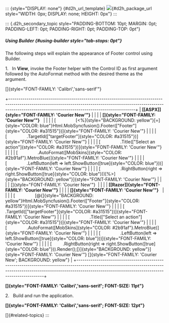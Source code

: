 ::: {style="DISPLAY: none"}
[](ms-xhelp:///?Id=d2h_url_template){#d2h_url_template} ![](!package_url!){#d2h_package_url style="WIDTH: 0px; DISPLAY: none; HEIGHT: 0px"}
:::

::: {.d2h_secondary_topic style="PADDING-BOTTOM: 10pt; MARGIN: 0pt; PADDING-LEFT: 0pt; PADDING-RIGHT: 0pt; PADDING-TOP: 0pt"}
##### Using Builder {#using-builder style="tab-stops: 0pt"}

The following steps will explain the appearance of Footer control using Builder.

1.   In **View**, invoke the Footer helper with the Control ID as first argument followed by the AutoFormat method with the desired theme as the argument.

[]{style="FONT-FAMILY: 'Calibri','sans-serif'"} 

+--------------------------------------------------------------------------------------------------------------------------------------------------------------------------------------------------------------------------+
| **[\[ASPX\]]{style="FONT-FAMILY: 'Courier New'"}**                                                                                                                                                                       |
|                                                                                                                                                                                                                          |
| **[]{style="FONT-FAMILY: 'Courier New'"}**                                                                                                                                                                               |
|                                                                                                                                                                                                                          |
| [                [\<%]{style="BACKGROUND: yellow"}[=]{style="COLOR: blue"}Html.MobSyncfusion().Footer([\"Footer\"]{style="COLOR: #a31515"})]{style="FONT-FAMILY: 'Courier New'"}                                         |
|                                                                                                                                                                                                                          |
| [                .TargetId([\"targetFooter\"]{style="COLOR: #a31515"})]{style="FONT-FAMILY: 'Courier New'"}                                                                                                              |
|                                                                                                                                                                                                                          |
| [                .Title([\"Select an action\"]{style="COLOR: #a31515"})]{style="FONT-FAMILY: 'Courier New'"}                                                                                                             |
|                                                                                                                                                                                                                          |
| [                .AutoFormat([MobSkins]{style="COLOR: #2b91af"}.MetroBlue)]{style="FONT-FAMILY: 'Courier New'"}                                                                                                          |
|                                                                                                                                                                                                                          |
| [                .LeftButton(left =\> left.ShowButton([true]{style="COLOR: blue"}))]{style="FONT-FAMILY: 'Courier New'"}                                                                                                 |
|                                                                                                                                                                                                                          |
| [                .RightButton(right =\> right.ShowButton([true]{style="COLOR: blue"}))[%\>]{style="BACKGROUND: yellow"}]{style="FONT-FAMILY: 'Courier New'"}                                                             |
|                                                                                                                                                                                                                          |
| []{style="FONT-FAMILY: 'Courier New'"}                                                                                                                                                                                   |
|                                                                                                                                                                                                                          |
| **[\[Razor\]]{style="FONT-FAMILY: 'Courier New'"}**                                                                                                                                                                      |
|                                                                                                                                                                                                                          |
| **[]{style="FONT-FAMILY: 'Courier New'"}**                                                                                                                                                                               |
|                                                                                                                                                                                                                          |
| [                [\@{]{style="BACKGROUND: yellow"}Html.MobSyncfusion().Footer([\"Footer\"]{style="COLOR: #a31515"})]{style="FONT-FAMILY: 'Courier New'"}                                                                 |
|                                                                                                                                                                                                                          |
| [                .TargetId([\"targetFooter\"]{style="COLOR: #a31515"})]{style="FONT-FAMILY: 'Courier New'"}                                                                                                              |
|                                                                                                                                                                                                                          |
| [                .Title([\"Select an action\"]{style="COLOR: #a31515"})]{style="FONT-FAMILY: 'Courier New'"}                                                                                                             |
|                                                                                                                                                                                                                          |
| [                .AutoFormat([MobSkins]{style="COLOR: #2b91af"}.MetroBlue)]{style="FONT-FAMILY: 'Courier New'"}                                                                                                          |
|                                                                                                                                                                                                                          |
| [                .LeftButton(left =\> left.ShowButton([true]{style="COLOR: blue"}))]{style="FONT-FAMILY: 'Courier New'"}                                                                                                 |
|                                                                                                                                                                                                                          |
| [         .RightButton(right =\> right.ShowButton([true]{style="COLOR: blue"})).Render();[}]{style="BACKGROUND: yellow"}]{style="FONT-FAMILY: 'Courier New'"} []{style="FONT-FAMILY: 'Courier New'; BACKGROUND: yellow"} |
+--------------------------------------------------------------------------------------------------------------------------------------------------------------------------------------------------------------------------+

**[]{style="FONT-FAMILY: 'Calibri','sans-serif'; FONT-SIZE: 11pt"}**  

2.   Build and run the application.

**[]{style="FONT-FAMILY: 'Calibri','sans-serif'; FONT-SIZE: 12pt"}**  

[]{#related-topics}
:::
